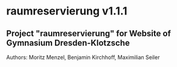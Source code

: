 # raumreservierung v1.1.1
Project "raumreservierung" for Website of Gymnasium Dresden-Klotzsche
---

Authors: Moritz Menzel, Benjamin Kirchhoff, Maximilian Seiler
